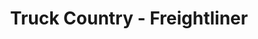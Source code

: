 ---
title: "Truck Country - Freightliner"
url: /oak-creek/truck-country-freightliner/
shop: shop
---